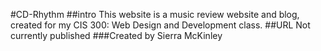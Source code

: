 #CD-Rhythm
##intro
This website is a music review website and blog, 
created for my CIS 300: Web Design and Development class.
##URL
Not currently published
###Created by Sierra McKinley